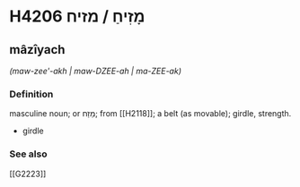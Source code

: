 # H4206 מָזִיחַ / מזיח

## mâzîyach

_(maw-zee'-akh | maw-DZEE-ah | ma-ZEE-ak)_

### Definition

masculine noun; or מֵזַח; from [[H2118]]; a belt (as movable); girdle, strength.

- girdle
### See also

[[G2223]]

